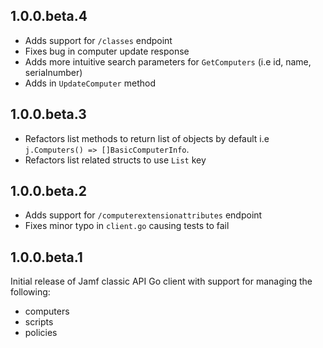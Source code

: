 ## 1.0.0.beta.4
- Adds support for `/classes` endpoint
- Fixes bug in computer update response
- Adds more intuitive search parameters for `GetComputers` (i.e id, name, serialnumber)
- Adds in `UpdateComputer` method
## 1.0.0.beta.3
- Refactors list methods to return list of objects by default i.e `j.Computers() => []BasicComputerInfo`.
- Refactors list related structs to use `List` key
## 1.0.0.beta.2
- Adds support for `/computerextensionattributes` endpoint
- Fixes minor typo in `client.go` causing tests to fail
## 1.0.0.beta.1
Initial release of Jamf classic API Go client with support for managing the following:
- computers
- scripts
- policies